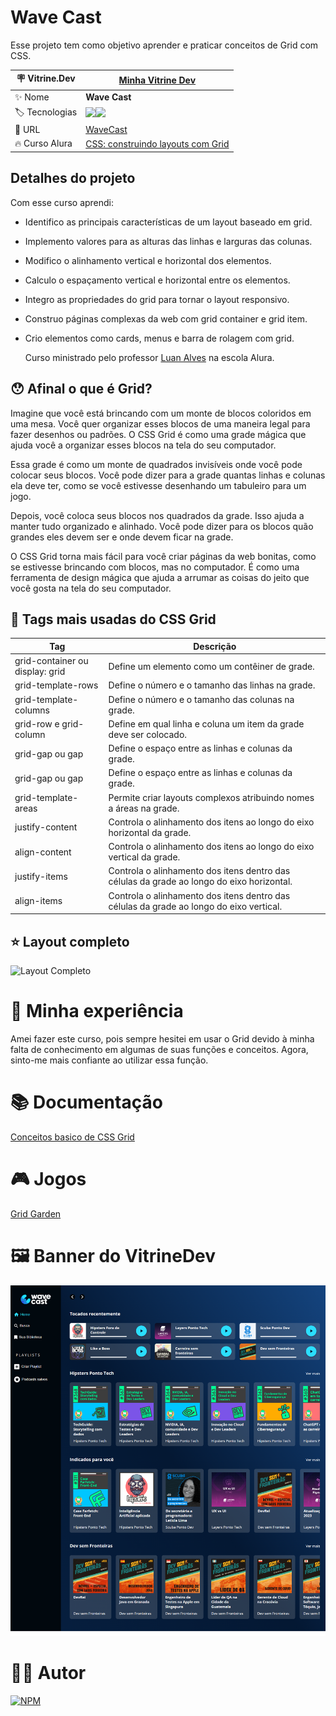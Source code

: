 # Wave Cast

Esse projeto tem como objetivo aprender e praticar conceitos de Grid com CSS.

| :placard: Vitrine.Dev |  [Minha Vitrine Dev](https://cursos.alura.com.br/vitrinedev/danielbarreto)   |
| -------------  | --- |
| :sparkles: Nome        | **Wave Cast**
| :label: Tecnologias | <img src="https://img.shields.io/badge/HTML5-E34F26?style=for-the-badge&logo=html5&logoColor=white"><img src="https://img.shields.io/badge/CSS3-1572B6?style=for-the-badge&logo=css3&logoColor=white">
| :rocket: URL         | [WaveCast]()
| :fire: Curso Alura     | [CSS: construindo layouts com Grid](https://cursos.alura.com.br/course/css-construindo-layouts-com-grid)

## Detalhes do projeto

Com esse curso aprendi: 

- Identifico as principais características de um layout baseado em grid.
- Implemento valores para as alturas das linhas e larguras das colunas.
- Modifico o alinhamento vertical e horizontal dos elementos.
- Calculo o espaçamento vertical e horizontal entre os elementos.
- Integro as propriedades do grid para tornar o layout responsivo.
- Construo páginas complexas da web com grid container e grid item.
- Crio elementos como cards, menus e barra de rolagem com grid.

  Curso ministrado pelo professor [Luan Alves](https://www.linkedin.com/in/luanalvesdev/) na escola Alura.

## :hushed: Afinal o que é Grid?

Imagine que você está brincando com um monte de blocos coloridos em uma mesa. Você quer organizar esses blocos de uma maneira legal para fazer desenhos ou padrões. O CSS Grid é como uma grade mágica que ajuda você a organizar esses blocos na tela do seu computador.

Essa grade é como um monte de quadrados invisíveis onde você pode colocar seus blocos. Você pode dizer para a grade quantas linhas e colunas ela deve ter, como se você estivesse desenhando um tabuleiro para um jogo.

Depois, você coloca seus blocos nos quadrados da grade. Isso ajuda a manter tudo organizado e alinhado. Você pode dizer para os blocos quão grandes eles devem ser e onde devem ficar na grade.

O CSS Grid torna mais fácil para você criar páginas da web bonitas, como se estivesse brincando com blocos, mas no computador. É como uma ferramenta de design mágica que ajuda a arrumar as coisas do jeito que você gosta na tela do seu computador.

## :anger: Tags mais usadas do CSS Grid

| Tag                             	| Descrição                                                                                 	|
|---------------------------------	|-------------------------------------------------------------------------------------------	|
| grid-container ou display: grid 	| Define um elemento como um contêiner de grade.                                            	|
| grid-template-rows              	| Define o número e o tamanho das linhas na grade.                                          	|
| grid-template-columns           	| Define o número e o tamanho das colunas na grade.                                         	|
| grid-row e grid-column          	| Define em qual linha e coluna um item da grade deve ser colocado.                         	|
| grid-gap ou gap                 	| Define o espaço entre as linhas e colunas da grade.                                       	|
| grid-gap ou gap                 	| Define o espaço entre as linhas e colunas da grade.                                       	|
| grid-template-areas             	| Permite criar layouts complexos atribuindo nomes a áreas na grade.                        	|
| justify-content                 	| Controla o alinhamento dos itens ao longo do eixo horizontal da grade.                    	|
| align-content                   	| Controla o alinhamento dos itens ao longo do eixo vertical da grade.                      	|
| justify-items                   	| Controla o alinhamento dos itens dentro das células da grade ao longo do eixo horizontal. 	|
| align-items                     	| Controla o alinhamento dos itens dentro das células da grade ao longo do eixo vertical.   	|

## ⭐ Layout completo 

![Layout Completo](https://github.com/DanielBarret0/waveCast/blob/main/src/gif%20e%20print/Wave%20cast%20gif.gif)

# 🤯 Minha experiência

Amei fazer este curso, pois sempre hesitei em usar o Grid devido à minha falta de conhecimento em algumas de suas funções e conceitos. Agora, sinto-me mais confiante ao utilizar essa função.

# :books: Documentação 
[Conceitos basico de CSS Grid](https://developer.mozilla.org/pt-BR/docs/Web/CSS/CSS_Grid_Layout/Basic_Concepts_of_Grid_Layout)

# :video_game: Jogos 
[Grid Garden](https://cssgridgarden.com/#pt-br)

# 🖼️ Banner do VitrineDev
<div align="center">
<img src="https://github.com/DanielBarret0/waveCast/blob/main/src/gif%20e%20print/tela-inteira.png#vitrinedev">
</div>

# 🙋‍♂️ Autor

[![NPM](https://img.shields.io/npm/l/react)](https://github.com/DanielBarret0/codeChella/blob/main/LICENSE.md) 
